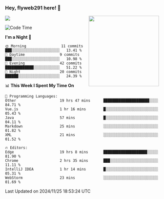### Hey, flyweb291 here! 👋

![](https://metrics.lecoq.io/cherry291?template=classic&config.timezone=Asia%2FShanghai)
<img align='right' src="https://media.giphy.com/media/M9gbBd9nbDrOTu1Mqx/giphy.gif" width="230">
<!-- ![](https://github-readme-stats-ouuan.vercel.app/api?username=flyweb291&theme=dark&show_icons=true) -->

<!--START_SECTION:waka-->
![Code Time](http://img.shields.io/badge/Code%20Time-537%20hrs%2040%20mins-blue)

**I'm a Night 🦉** 

```text
🌞 Morning                11 commits          ███░░░░░░░░░░░░░░░░░░░░░░   13.41 % 
🌆 Daytime                9 commits           ███░░░░░░░░░░░░░░░░░░░░░░   10.98 % 
🌃 Evening                42 commits          █████████████░░░░░░░░░░░░   51.22 % 
🌙 Night                  20 commits          ██████░░░░░░░░░░░░░░░░░░░   24.39 % 
```


📊 **This Week I Spent My Time On** 

```text
💬 Programming Languages: 
Other                    19 hrs 47 mins      █████████████████████░░░░   84.71 % 
Vue.js                   1 hr 16 mins        █░░░░░░░░░░░░░░░░░░░░░░░░   05.43 % 
Java                     57 mins             █░░░░░░░░░░░░░░░░░░░░░░░░   04.11 % 
Markdown                 25 mins             ░░░░░░░░░░░░░░░░░░░░░░░░░   01.82 % 
XML                      21 mins             ░░░░░░░░░░░░░░░░░░░░░░░░░   01.52 % 

🔥 Editors: 
Edge                     19 hrs 8 mins       ████████████████████░░░░░   81.90 % 
Chrome                   2 hrs 35 mins       ███░░░░░░░░░░░░░░░░░░░░░░   11.11 % 
IntelliJ IDEA            1 hr 14 mins        █░░░░░░░░░░░░░░░░░░░░░░░░   05.31 % 
WebStorm                 23 mins             ░░░░░░░░░░░░░░░░░░░░░░░░░   01.69 % 
```


 Last Updated on 2024/11/25 18:53:24 UTC
<!--END_SECTION:waka-->

<!--
**flyweb291/数字游牧人** is a ✨ _special_ ✨ repository because its `README.md` (this file) appears on your GitHub profile.

Here are some ideas to get you started:

- 🔭 I’m currently working on ...
- 🌱 I’m currently learning ...
- 👯 I’m looking to collaborate on ...
- 🤔 I’m looking for help with ...
- 💬 Ask me about ...
- 📫 How to reach me: ...
- 😄 Pronouns: ...
- ⚡ Fun fact: ...
-->
